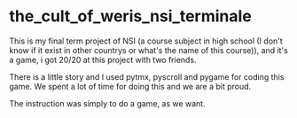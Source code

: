 # the_cult_of_weris_nsi_terminale
This is my final term project of NSI (a course subject in high school (I don't know if it exist in other countrys or what's the name of this course)), and it's a game, i got 20/20 at this project with two friends.

There is a little story and I used pytmx, pyscroll and pygame for coding this game. We spent a lot of time for doing this and we are a bit proud.

The instruction was simply to do a game, as we want.
